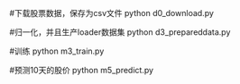 
#下载股票数据，保存为csv文件
python d0_download.py

#归一化，并且生产loader数据集
python d3_prepareddata.py

#训练
python m3_train.py

#预测10天的股价
python m5_predict.py
